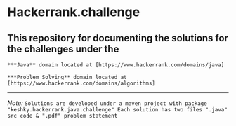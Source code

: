 # **Hackerrank.challenge**

## This repository for documenting the solutions for the challenges under the

```
***Java** domain located at [https://www.hackerrank.com/domains/java]
```

```
***Problem Solving** domain located at [https://www.hackerrank.com/domains/algorithms]
```
---
*Note:* `Solutions are developed under a maven project with package "keshky.hackerrank.java.challenge"
Each solution has two files ".java" src code & ".pdf" problem statement `
